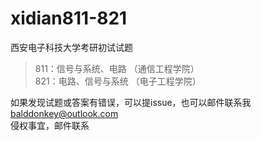 # xidian811-821
西安电子科技大学考研初试试题  
>811：信号与系统、电路  （通信工程学院）  
821：电路、信号与系统  （电子工程学院）  


如果发现试题或答案有错误，可以提issue，也可以邮件联系我 balddonkey@outlook.com  
侵权事宜，邮件联系
